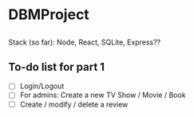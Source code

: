# DBMProject

##
Stack (so far): Node, React, SQLite, Express??

## To-do list for part 1
- [ ] Login/Logout
- [ ] For admins: Create a new TV Show / Movie / Book
- [ ] Create / modify / delete a review
